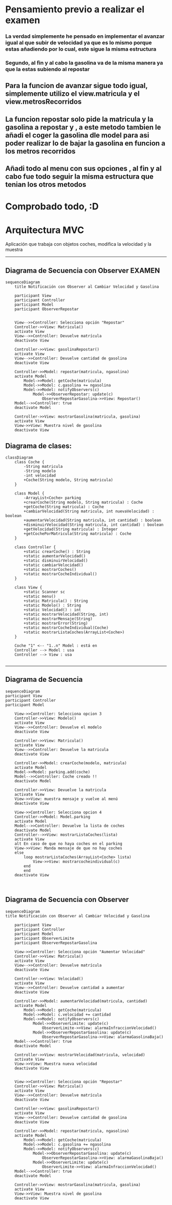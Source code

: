 
# Pensamiento previo a realizar el examen

### La verdad simplemente he pensado en implementar el avanzar igual al que subir de velocidad ya que es lo mismo porque estas añadiendo por lo cual, este sigue la misma estructura
### Segundo, al fin y al cabo la gasolina va de la misma manera ya que la estas subiendo al repostar 

## Para la funcion de avanzar sigue todo igual, simplemente utilizo el view.matricula y el view.metrosRecorridos
## La funcion repostar solo pide la matricula y la gasolina a repostar y , a este metodo tambien le añadi el coger la gasolina dle model para asi poder realizar lo de bajar la gasolina en funcion a los metros recorridos

## Añadi todo al menu con sus opciones , al fin y al cabo fue todo seguir la misma estructura que tenian los otros metodos

# Comprobado todo, :D


# Arquitectura MVC

Aplicación que trabaja con objetos coches, modifica la velocidad y la muestra

---
## Diagrama de Secuencia con Observer EXAMEN

```mermaid
sequenceDiagram
    title Notificación con Observer al Cambiar Velocidad y Gasolina

    participant View
    participant Controller
    participant Model
    participant ObserverRepostar


    View-->>Controller: Selecciona opción "Repostar"
    Controller->>View: Matricula()
    activate View
    View-->>Controller: Devuelve matrícula
    deactivate View

    Controller->>View: gasolinaRepostar()
    activate View
    View-->>Controller: Devuelve cantidad de gasolina
    deactivate View

    Controller->>Model: repostar(matricula, ngasolina)
    activate Model
        Model->>Model: getCoche(matricula)
        Model->>Model: c.gasolina += ngasolina
        Model->>Model: notifyObservers(c)
            Model->>ObserverRepostar: update(c)
                ObserverRepostarGasolina->>View: Repostar()
    Model-->>Controller: true
    deactivate Model

    Controller->>View: mostrarGasolina(matricula, gasolina)
    activate View
    View->>View: Muestra nivel de gasolina
    deactivate View
```


## Diagrama de clases:

```mermaid
classDiagram
    class Coche {
        -String matricula
        -String modelo
        -int velocidad
        +Coche(String modelo, String matricula)
    }

    class Model {
        -ArrayList<Coche> parking
        +crearCoche(String modelo, String matricula) : Coche
        +getCoche(String matricula) : Coche
        +cambiarVelocidad(String matricula, int nuevaVelocidad) : boolean
        +aumentarVelocidad(String matricula, int cantidad) : boolean
        +disminuirVelocidad(String matricula, int cantidad) : boolean
        +getVelocidad(String matricula) : Integer
        +getCochePorMatricula(String matricula) : Coche
    }

    class Controller {
        +static crearCoche() : String
        +static aumentarVelocidad()
        +static disminuirVelocidad()
        +static cambiarVelocidad()
        +static mostrarCoches()
        +static mostrarCocheIndividual()
    }

    class View {
        +static Scanner sc
        +static menu()
        +static Matricula() : String
        +static Modelo() : String
        +static Velocidad() : int
        +static mostrarVelocidad(String, int)
        +static mostrarMensaje(String)
        +static mostrarError(String)
        +static mostrarCocheIndividual(Coche)
        +static mostrarListaCoches(ArrayList<Coche>)
    }

    Coche "1" <-- "1..n" Model : está en
    Controller --> Model : usa
    Controller --> View : usa
      
```

---

## Diagrama de Secuencia


```mermaid
sequenceDiagram
participant View
participant Controller
participant Model

    View->>Controller: Selecciona opcion 3
    Controller->>View: Modelo()
    activate View
    View-->>Controller: Devuelve el modelo
    deactivate View
    
    Controller->>View: Matricula()
    activate View
    View-->>Controller: Devuelve la matricula
    deactivate View
    
    Controller->>Model: crearCoche(modelo, matricula)
    activate Model
    Model->>Model: parking.add(coche)
    Model-->>Controller: Coche creado !!
    deactivate Model
    
    Controller->>View: Devuelve la matricula
    activate View
    View->>View: muestra mensaje y vuelve al menú
    deactivate View
    
    View->>Controller: Selecciona opcion 4
    Controller->>Model: Model.parking
    activate Model
    Model-->>Controller: Devuelve la lista de coches
    deactivate Model
    Controller-->>View: mostrarListaCoches(lista)
    activate View
    alt En caso de que no haya coches en el parking
    View->>View: Manda mensaje de que no hay coches
    else 
        loop mostrarListaCoches(ArrayList<Coche> lista) 
            View->>View: mostrarcocheindividual(c)
        end
        end
    deactivate View
    
    
```

## Diagrama de Secuencia con Observer

```mermaid
sequenceDiagram
title Notificación con Observer al Cambiar Velocidad y Gasolina

    participant View
    participant Controller
    participant Model
    participant ObserverLimite
    participant ObserverRepostarGasolina

    View->>Controller: Selecciona opción "Aumentar Velocidad"
    Controller->>View: Matricula()
    activate View
    View-->>Controller: Devuelve matrícula
    deactivate View

    Controller->>View: Velocidad()
    activate View
    View-->>Controller: Devuelve cantidad a aumentar
    deactivate View

    Controller->>Model: aumentarVelocidad(matricula, cantidad)
    activate Model
        Model->>Model: getCoche(matricula)
        Model->>Model: c.velocidad += cantidad
        Model->>Model: notifyObservers(c)
            Model->>ObserverLimite: update(c)
                ObserverLimite->>View: alarmaInfraccionVelocidad()
            Model->>ObserverRepostarGasolina: update(c)
                ObserverRepostarGasolina->>View: alarmaGasolinaBaja()
    Model-->>Controller: true
    deactivate Model

    Controller->>View: mostrarVelocidad(matricula, velocidad)
    activate View
    View->>View: Muestra nueva velocidad
    deactivate View


    View->>Controller: Selecciona opción "Repostar"
    Controller->>View: Matricula()
    activate View
    View-->>Controller: Devuelve matrícula
    deactivate View

    Controller->>View: gasolinaRepostar()
    activate View
    View-->>Controller: Devuelve cantidad de gasolina
    deactivate View

    Controller->>Model: repostar(matricula, ngasolina)
    activate Model
        Model->>Model: getCoche(matricula)
        Model->>Model: c.gasolina += ngasolina
        Model->>Model: notifyObservers(c)
            Model->>ObserverRepostarGasolina: update(c)
                ObserverRepostarGasolina->>View: alarmaGasolinaBaja()
            Model->>ObserverLimite: update(c)
                ObserverLimite->>View: alarmaInfraccionVelocidad()
    Model-->>Controller: true
    deactivate Model

    Controller->>View: mostrarGasolina(matricula, gasolina)
    activate View
    View->>View: Muestra nivel de gasolina
    deactivate View

```